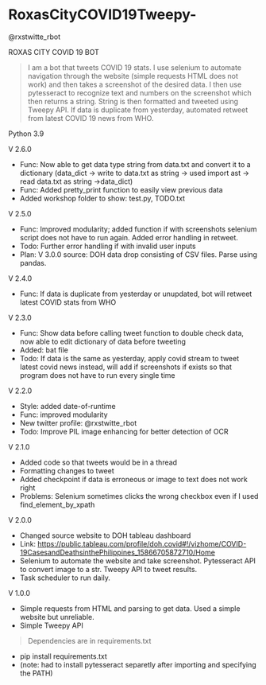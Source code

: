 # RoxasCityCOVID19Tweepy-
@rxstwitte_rbot

ROXAS CITY COVID 19 BOT
> I am a bot that tweets COVID 19 stats. I use selenium to automate navigation through the website (simple requests HTML does not work) and then takes a screenshot of the desired data.
I then use pytesseract to recognize text and numbers on the screenshot which then returns a string. String is then formatted and tweeted using Tweepy API.
> If data is duplicate from yesterday, automated retweet from latest COVID 19 news from WHO.

Python 3.9

V 2.6.0
- Func: Now able to get data type string from data.txt and convert it to a dictionary 
    (data_dict -> write to data.txt as string -> used import ast -> read data.txt as string ->data_dict)
- Func: Added pretty_print function to easily view previous data
- Added workshop folder to show: test.py, TODO.txt


V 2.5.0
- Func: Improved modularity; added function if with screenshots selenium script does not have to run again. Added error handling in retweet. 
- Todo: Further error handling if with invalid user inputs
- Plan: V 3.0.0 source: DOH data drop consisting of CSV files. Parse using pandas.

V 2.4.0
- Func: If data is duplicate from yesterday or unupdated, bot will retweet latest COVID stats from WHO

V 2.3.0
- Func: Show data before calling tweet function to double check data, now able to edit dictionary of data before tweeting
- Added: bat file
- Todo: If data is the same as yesterday, apply covid stream to tweet latest covid news instead, will add if screenshots if exists so that program does not have to run every single time

V 2.2.0
- Style: added date-of-runtime
- Func: improved modularity
- New twitter profile: @rxstwitte_rbot
- Todo: Improve PIL image enhancing for better detection of OCR


V 2.1.0
- Added code so that tweets would be in a thread
- Formatting changes to tweet
- Added checkpoint if data is erroneous or image to text does not work right
- Problems: Selenium sometimes clicks the wrong checkbox even if I used find_element_by_xpath


V 2.0.0
- Changed source website to DOH tableau dashboard
- Link: https://public.tableau.com/profile/doh.covid#!/vizhome/COVID-19CasesandDeathsinthePhilippines_15866705872710/Home
- Selenium to automate the website and take screenshot. Pytesseract API to convert image to a str. Tweepy API to tweet results.
- Task scheduler to run daily.


V 1.0.0
- Simple requests from HTML and parsing to get data. Used a simple website but unreliable.
- Simple Tweepy API 



> Dependencies are in requirements.txt
- pip install requirements.txt
- (note: had to install pytesseract separetly after importing and specifying the PATH)
